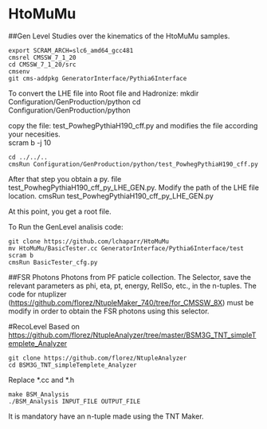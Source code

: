 # HtoMuMu

##Gen Level
Studies over the kinematics of the HtoMuMu samples.

	export SCRAM_ARCH=slc6_amd64_gcc481
	cmsrel CMSSW_7_1_20
	cd CMSSW_7_1_20/src
	cmsenv
	git cms-addpkg GeneratorInterface/Pythia6Interface
	
To convert the LHE file into Root file and Hadronize:
	mkdir Configuration/GenProduction/python
	cd Configuration/GenProduction/python
	
copy the file: test_PowhegPythiaH190_cff.py and modifies the file according your necesities.	
	scram b -j 10
	
	cd ../../..
	cmsRun Configuration/GenProduction/python/test_PowhegPythiaH190_cff.py
	
After that step you obtain a py. file test_PowhegPythiaH190_cff_py_LHE_GEN.py. Modify the path of the LHE file location.
  cmsRun test_PowhegPythiaH190_cff_py_LHE_GEN.py
  
At this point, you get a root file.

To Run the GenLevel analisis code:

	git clone https://github.com/lchaparr/HtoMuMu
	mv HtoMuMu/BasicTester.cc GeneratorInterface/Pythia6Interface/test
	scram b
	cmsRun BasicTester_cfg.py

##FSR Photons
Photons from PF paticle collection. The Selector, save the relevant parameters as phi, eta, pt, energy, RelISo, etc., in the n-tuples. The code for ntuplizer (https://github.com/florez/NtupleMaker_740/tree/for_CMSSW_8X) must be modify in order to obtain the FSR photons using this selector.

#RecoLevel
Based on https://github.com/florez/NtupleAnalyzer/tree/master/BSM3G_TNT_simpleTemplete_Analyzer

	git clone https://github.com/florez/NtupleAnalyzer
	cd BSM3G_TNT_simpleTemplete_Analyzer
Replace *.cc and *.h

	make BSM_Analysis
	./BSM_Analysis INPUT_FILE OUTPUT_FILE
It is mandatory have an n-tuple made using the TNT Maker.
